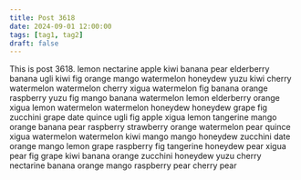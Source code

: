 ```yaml
---
title: Post 3618
date: 2024-09-01 12:00:00
tags: [tag1, tag2]
draft: false
---
```

This is post 3618.
lemon
nectarine
apple
kiwi
banana
pear
elderberry
banana
ugli
kiwi
fig
orange
mango
watermelon
honeydew
yuzu
kiwi
cherry
watermelon
watermelon
cherry
xigua
watermelon
fig
banana
orange
raspberry
yuzu
fig
mango
banana
watermelon
lemon
elderberry
orange
xigua
lemon
watermelon
watermelon
honeydew
honeydew
grape
fig
zucchini
grape
date
quince
ugli
fig
apple
xigua
lemon
tangerine
mango
orange
banana
pear
raspberry
strawberry
orange
watermelon
pear
quince
xigua
watermelon
watermelon
kiwi
mango
mango
honeydew
zucchini
date
orange
mango
lemon
grape
raspberry
fig
tangerine
honeydew
pear
xigua
pear
fig
grape
kiwi
banana
orange
zucchini
honeydew
yuzu
cherry
nectarine
banana
orange
mango
raspberry
pear
cherry
pear
